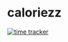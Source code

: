 # caloriezz

[![time tracker](https://wakatime.com/badge/github/VayerMaking/caloriezz.svg)](https://wakatime.com/badge/github/VayerMaking/caloriezz)
